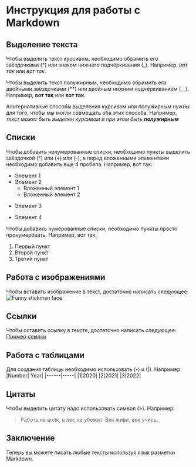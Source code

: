 # Инструкция для работы с Markdown

## Выделение текста
Чтобы выделить текст курсивом, необходимо обрамить его звёздочками (*) или знаком нижнего подчёркивания (_).
Например, *вот так* или _вот так_.

Чтобы выделить текст полужирным, необходимо
обрамить его двойными звёздочками (**) или двойным нижним подчёркиванием (__).
Например, **вот так** или __вот так__.

Альтернативные способы выделения курсивом или полужирным нужны для того, чтобы мы могли совмещать оба этих способа.
Например, *текст может быть выделен курсивом и при этом быть __полужирным__*
## Списки 

Чтобы добавить ненумерованные списки, необходимо пункты выделить звёздочкой (*) или (+) или (-), а перед вложенными элементами необходимо добавить ещё 4 пробела.
Например, вот так:
* Элемент 1
* Элемент 2
    * Вложенный элемент 1
    * Вложенный элемент 2
- Элемент 3
+ Элемент 4

Чтобы добавить нумерованные списки, необходимо пункты просто пронумеровать.
Например, вот так:
1. Первый пункт
2. Второй пункт
3. Третий пункт
## Работа с изображениями

Чтобы вставить изображение в текст, достаточно написать следующее: 
![Funny stickman face](Stickman.png)

## Ссылки 
Чтобы оставить ссылку в тексте, достаточно написать следующее: 
[Пример ссылки](http://government.ru/ "Я ссылка")
## Работа с таблицами

Для создания таблицы необходимо использовать (-) и (|).
Например: 
|Number| Year|
|------|-----|
|1|2020|
|2|2021|
|3|2022|
## Цитаты

Чтобы выделить цитату надо использовать символ (>).
Например: 
> Работа не волк, в лес не убежит.
> Век живи, век учись.
## Заключение
Теперь вы можете писать любые тексты используя язык разметки Markdown.
